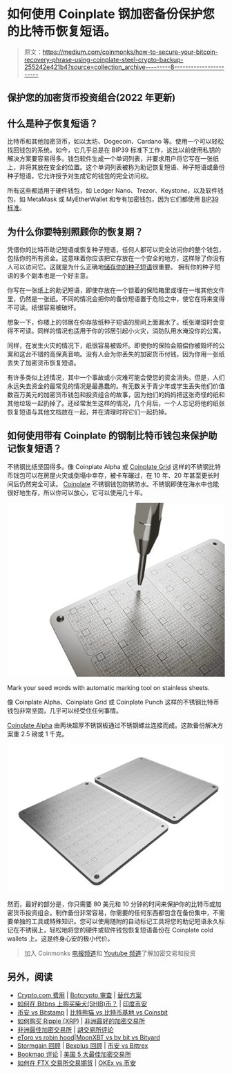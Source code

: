 # 如何使用 Coinplate 钢加密备份保护您的比特币恢复短语。

> 原文：<https://medium.com/coinmonks/how-to-secure-your-bitcoin-recovery-phrase-using-coinplate-steel-crypto-backup-255242e421b4?source=collection_archive---------8----------------------->

## 保护您的加密货币投资组合(2022 年更新)

## 什么是种子恢复短语？

比特币和其他加密货币，如以太坊、Dogecoin、Cardano 等。使用一个可以轻松找回钱包的系统。如今，它几乎总是在 BIP39 标准下工作，这比以前使用私钥的解决方案要容易得多。钱包软件生成一个单词列表，并要求用户将它写在一张纸上，并将其放在安全的位置。这个单词列表被称为助记恢复短语、种子短语或备份种子短语，它允许授予对生成它的钱包的完全访问权。

所有这些都适用于硬件钱包，如 Ledger Nano、Trezor、Keystone，以及软件钱包，如 MetaMask 或 MyEtherWallet 和专有加密钱包，因为它们都使用 [BIP39 标准](https://getcoinplate.com/blog/what-is-bip39-mnemonic-phrase-2022-update/?utm_source=medium.com&utm_medium=article&utm_campaign=m1)。

## 为什么你要特别照顾你的恢复期？

凭借你的比特币助记短语或恢复种子短语，任何人都可以完全访问你的整个钱包，包括你的所有资金。这意味着你应该把它存放在一个安全的地方，这样除了你没有人可以访问它。这就是为什么正确地[储存你的种子短语](https://getcoinplate.com/blog/the-best-crypto-seed-phrase-storage-the-ultimate-guide/?utm_source=medium.com&utm_medium=article&utm_campaign=m1)很重要。
拥有你的种子短语的多个副本也是一个好主意。

你写在一张纸上的助记短语，即使存放在一个锁着的保险箱里或埋在一堆其他文件里，仍然是一张纸。不同的情况会把你的备份短语置于危险之中，使它在将来变得不可读。纸很容易被破坏。

想象一下，你楼上的邻居在你存放纸种子短语的房间上面漏水了。纸张潮湿时会变得不可读。同样的情况也适用于你的邻居引起小火灾，消防队用水淹没你的公寓。

同样，在发生火灾的情况下，纸很容易被毁坏。即使你的保险会赔偿你被毁坏的公寓和这台不错的高保真音响。没有人会为你丢失的加密货币付钱，因为你用一张纸丢失了加密货币恢复短语。

有许多类似上述情况，其中一个事故或小灾难可能会使您的资金消失。但是，人们永远失去资金的最常见的情况是最愚蠢的。有无数关于青少年或学生丢失他们价值数百万美元的加密货币钱包和投资组合的故事，因为他们的妈妈把这张奇怪的纸和其他垃圾一起扔掉了。还经常发生这样的情况，几个月后，一个人忘记将他的纸张恢复短语与其他文档放在一起，并在清理时将它们一起扔掉。

## 如何使用带有 Coinplate 的钢制比特币钱包来保护助记恢复短语？

不锈钢比纸坚固得多。像 Coinplate Alpha 或 [Coinplate Grid](https://getcoinplate.com/product/coinplate-grid/?utm_source=medium.com&utm_medium=article&utm_campaign=m1) 这样的不锈钢比特币钱包可以在房屋火灾或倒塌中幸存，被卡车碾过，在 10 年、20 年甚至更长时间后仍然完全可读。 [Coinplate](https://getcoinplate.com/?utm_source=medium.com&utm_medium=article&utm_campaign=m1) 不锈钢钱包防锈防水。不锈钢即使在海水中也能很好地生存，所以你可以放心，它可以使用几十年。

![](img/fad79fcd7abfe59d54825fe780d5acf2.png)

Mark your seed words with automatic marking tool on stainless sheets.

像 Coinplate Alpha、Coinplate Grid 或 Coinplate Punch 这样的不锈钢比特币钱包非常坚固，几乎可以经受住任何事情。

[Coinplate Alpha](https://getcoinplate.com/product/coinplate-alpha/?utm_source=medium.com&utm_medium=article&utm_campaign=m1) 由两块超厚不锈钢板通过不锈钢螺丝连接而成。这款备份解决方案重 2.5 磅或 1 千克。

![](img/73c8a3fc78493d55e111c394ea9a3d93.png)

然而，最好的部分是，你只需要 80 美元和 10 分钟的时间来保护你的比特币或加密货币投资组合。制作备份非常容易，你需要的任何东西都包含在备份集中，不需要单独的工具或特殊知识。您可以使用随附的自动标记工具将您的助记短语永久标记在不锈钢上，轻松地将您的硬件或软件钱包恢复短语备份在 Coinplate cold wallets 上。这是终身心安的极小代价。

> 加入 Coinmonks [电报频道](https://t.me/coincodecap)和 [Youtube 频道](https://www.youtube.com/c/coinmonks/videos)了解加密交易和投资

## 另外，阅读

*   [Crypto.com 费用](/coinmonks/binance-fees-8588ec17965) | [Botcrypto 审查](/coinmonks/botcrypto-review-2021-build-your-own-trading-bot-coincodecap-6b8332d736c7) | [替代方案](https://blog.coincodecap.com/crypto-com-alternatives)
*   [如何在 Bitbns 上购买柴犬(SHIB)币？](https://blog.coincodecap.com/buy-shiba-bitbns) | [印度币安](https://blog.coincodecap.com/binance-in-india)
*   [币安 vs Bitstamp](https://blog.coincodecap.com/binance-vs-bitstamp) | [比特熊猫 vs 比特币基地 vs Coinsbit](https://blog.coincodecap.com/bitpanda-coinbase-coinsbit)
*   [如何购买 Ripple (XRP)](https://blog.coincodecap.com/buy-ripple-india) | [非洲最好的加密交易所](https://blog.coincodecap.com/crypto-exchange-africa)
*   [非洲最佳加密交易所](https://blog.coincodecap.com/crypto-exchange-africa) | [胡交易所评论](https://blog.coincodecap.com/hoo-exchange-review)
*   [eToro vs robin hood](https://blog.coincodecap.com/etoro-robinhood)|[MoonXBT vs by bit vs Bityard](https://blog.coincodecap.com/bybit-bityard-moonxbt)
*   [Stormgain 回顾](https://blog.coincodecap.com/stormgain-review) | [Bexplus 回顾](https://blog.coincodecap.com/bexplus-review) | [币安 vs Bittrex](https://blog.coincodecap.com/binance-vs-bittrex)
*   [Bookmap 评论](https://blog.coincodecap.com/bookmap-review-2021-best-trading-software) | [美国 5 大最佳加密交易所](https://blog.coincodecap.com/crypto-exchange-usa)
*   [如何在 FTX 交易所交易期货](https://blog.coincodecap.com/ftx-futures-trading) | [OKEx vs 币安](https://blog.coincodecap.com/okex-vs-binance)